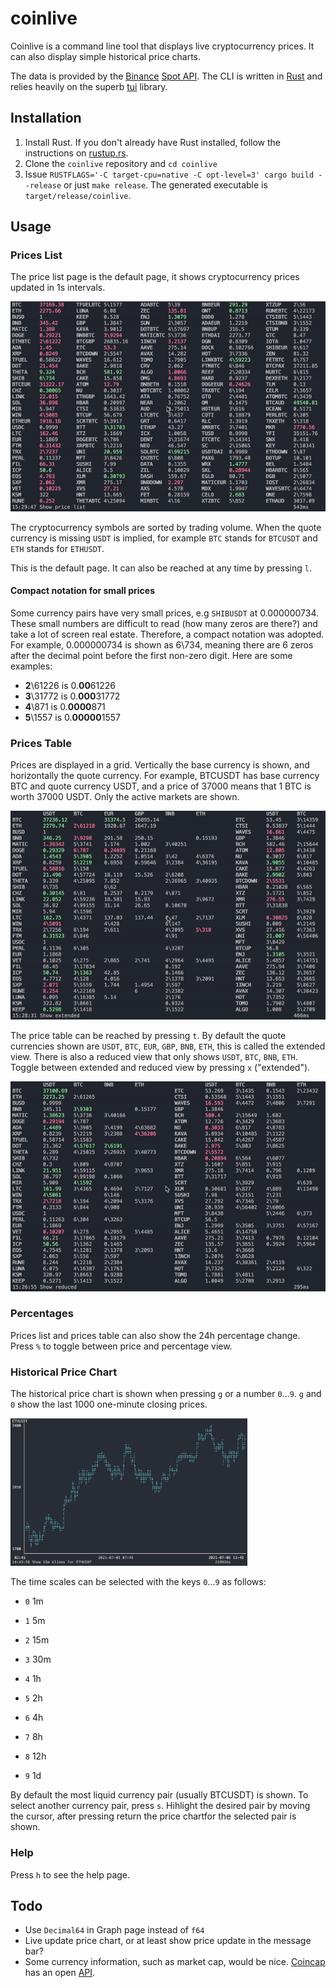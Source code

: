 # coinlive

Coinlive is a command line tool that displays live cryptocurrency prices. It can also display simple historical price charts.

The data is provided by the [Binance](binance.com) [Spot API](https://binance-docs.github.io/apidocs/spot/en/). The CLI is written in [Rust](https://www.rust-lang.org/) and relies heavily on the superb [tui](https://docs.rs/tui/0.15.0/tui/) library.

## Installation

1. Install Rust. If you don't already have Rust installed, follow the instructions on [rustup.rs](https://rustup.rs/).
2. Clone the `coinlive` repository and `cd coinlive`
3. Issue `RUSTFLAGS='-C target-cpu=native -C opt-level=3' cargo build --release` or just `make release`. The generated executable is `target/release/coinlive`.

## Usage

### Prices List

The price list page is the default page, it shows cryptocurrency prices updated in 1s intervals.

![list](assets/list.gif)

The cryptocurrency symbols are sorted by trading volume. When the quote currency is missing `USDT` is implied, for example `BTC` stands for `BTCUSDT` and `ETH` stands for `ETHUSDT`.

This is the default page. It can also be reached at any time by pressing `l`.

#### Compact notation for small prices

Some currency pairs have very small prices, e.g `SHIBUSDT` at 0.000000734. These small numbers are difficult to read (how many zeros are there?) and take a lot of screen real estate. Therefore, a compact notation was adopted. For example, 0.000000734 is shown as 6\734, meaning there are 6 zeros after the decimal point before the first non-zero digit. Here are some examples:

- **2**\61226 is 0.**00**61226
- **3**\31772 is 0.**000**31772
- **4**\871 is 0.**0000**871
- **5**\1557 is 0.**00000**1557

### Prices Table

Prices are displayed in a grid. Vertically the base currency is shown, and horizontally the quote currency. For example, BTCUSDT has base currency BTC and quote currency USDT, and a price of 37000 means that 1 BTC is worth 37000 USDT. Only the active markets are shown.

![table](assets/table-full.gif)



The price table can be reached by pressing `t`. By default the quote currencies shown are `USDT`, `BTC`, `EUR`, `GBP`, `BNB`, `ETH`, this is called the extended view. There is also a reduced view that only shows  `USDT`, `BTC`, `BNB`, `ETH`. Toggle between extended and reduced view by pressing `x` ("extended").

![table-reduced](assets/table-reduced.gif)

### Percentages

Prices list and prices table can also show the 24h percentage change. Press `%` to toggle between price and percentage view.

### Historical Price Chart

The historical price chart is shown when pressing `g` or a number `0`...`9`. `g` and `0` show the last 1000 one-minute closing prices.

<img src="assets/graph.png" alt="graph" style="zoom:37%;" />

The time scales can be selected with the keys `0`...`9` as follows:

- `0` 1m

- `1` 5m

- `2` 15m

- `3` 30m

- `4` 1h

- `5` 2h

- `6` 4h

- `7` 8h

- `8` 12h

- `9` 1d

By default the most liquid currency pair (usually BTCUSDT) is shown. To select another currency pair, press `s`. Hihlight the desired pair by moving the cursor, after pressing return the price chartfor the selected pair is shown.

### Help

Press `h` to see the help page.

## Todo
- Use `Decimal64` in Graph page instead of `f64`
- Live update price chart, or at least show price update in the message bar?
- Some currency information, such as market cap, would be nice. [Coincap](coincap.io) has an open [API](https://docs.coincap.io/).

